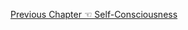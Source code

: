 <p id="nav"><a href="self-consciousness.html">Previous Chapter ☜ Self-Consciousness</a></p>

</section>

[^1]: §231.
[^2]: §232.
[^3]: Parmenides of Elea, 'Fragment 3', in *Fragments: A Text and Translation*, edited by D. Gallop (Toronto: University of Toronto Press, 1984), p.56. The translation is my own.
[^4]: J. N. Findlay, 'Analysis of the Text', in *Phenomenology of Spirit*, p. 527.
[^5]: §233.
[^6]: §234.
[^7]: J. G. Fichte, *Introductions to the Wissenschaftslehre*, translated by D. Breazeale (Indianapolis, IN: Hackett, 1994), pp. 15-16.
[^8]: Dieter Henrich, *Between Kant and Hegel: Lectures on German Idealism*, translated by D. S. Pacini (Cambridge, MA: Harvard University Press, 2008), p. 32.
[^9]: Harris, *Hegel's Ladder*, p. 456.
[^10]: §234.
[^11]: §235.
[^12]: Immanuel Kant, *Critique of Pure Reason*, translated and edited by P. Guyer and A. Wood (Cambridge: Cambridge University Press, 1998), B131.
[^13]: Ibid, A79-80/B105.
[^14]: §235.
[^15]: Ibid.
[^16]: Ibid.
[^17]: G. W. F. Hegel, *The Encyclopaedia Logic*, p. 84 (§42).
